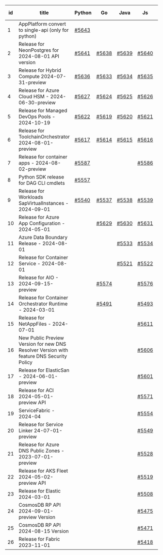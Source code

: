 | id | title | Python | Go | Java | Js | created date | target date | status |
| ------ | ------ | ------ | ------ | ------ | ------ | ------ | ------ | :-----: |
| 1 | AppPlatform convert to single-api (only for python)  | [#5643](https://github.com/Azure/sdk-release-request/issues/5643)  |  |  |  | 10-24 | fail to get. |  |
| 2 | Release for NeonPostgres for 2024-08-01 API version  | [#5641](https://github.com/Azure/sdk-release-request/issues/5641)  | [#5638](https://github.com/Azure/sdk-release-request/issues/5638)  | [#5639](https://github.com/Azure/sdk-release-request/issues/5639)  | [#5640](https://github.com/Azure/sdk-release-request/issues/5640)  | 10-23 | 11-21 |  |
| 3 | Release for Hybrid Compute 2024-07-31-preview  | [#5636](https://github.com/Azure/sdk-release-request/issues/5636)  | [#5633](https://github.com/Azure/sdk-release-request/issues/5633)  | [#5634](https://github.com/Azure/sdk-release-request/issues/5634)  | [#5635](https://github.com/Azure/sdk-release-request/issues/5635)  | 10-23 | 11-22 |  |
| 4 | Release for Azure Cloud HSM - 2024-06-30-preview  | [#5627](https://github.com/Azure/sdk-release-request/issues/5627)  | [#5624](https://github.com/Azure/sdk-release-request/issues/5624)  | [#5625](https://github.com/Azure/sdk-release-request/issues/5625)  | [#5626](https://github.com/Azure/sdk-release-request/issues/5626)  | 10-22 | 11-22 |  |
| 5 | Release for Managed DevOps Pools - 2024-10-19  | [#5622](https://github.com/Azure/sdk-release-request/issues/5622)  | [#5619](https://github.com/Azure/sdk-release-request/issues/5619)  | [#5620](https://github.com/Azure/sdk-release-request/issues/5620)  | [#5621](https://github.com/Azure/sdk-release-request/issues/5621)  | 10-16 | 11-22 |  |
| 6 | Release for ToolchainOrchestrator  2024-08-01-preview  | [#5617](https://github.com/Azure/sdk-release-request/issues/5617)  | [#5614](https://github.com/Azure/sdk-release-request/issues/5614)  | [#5615](https://github.com/Azure/sdk-release-request/issues/5615)  | [#5616](https://github.com/Azure/sdk-release-request/issues/5616)  | 10-15 | 10-25 | Hold on by JS/Java/Python/ |
| 7 | Release for container apps - 2024-08-02-preview  | [#5587](https://github.com/Azure/sdk-release-request/issues/5587)  |  |  | [#5586](https://github.com/Azure/sdk-release-request/issues/5586)  | 10-10 | 10-25 | Hold on by JS/Python/ |
| 8 | Python SDK release for DAG CLI cmdlets  | [#5557](https://github.com/Azure/sdk-release-request/issues/5557)  |  |  |  | 10-02 | 11-05 |  |
| 9 | Release for Workloads SapVirtualInstances - 2024-09-01  | [#5540](https://github.com/Azure/sdk-release-request/issues/5540)  | [#5537](https://github.com/Azure/sdk-release-request/issues/5537)  | [#5538](https://github.com/Azure/sdk-release-request/issues/5538)  | [#5539](https://github.com/Azure/sdk-release-request/issues/5539)  | 09-27 | 10-24 | Hold on by JS/Python/ |
| 10 | Release for Azure App Configuration - 2024-05-01  |  | [#5629](https://github.com/Azure/sdk-release-request/issues/5629)  | [#5630](https://github.com/Azure/sdk-release-request/issues/5630)  | [#5631](https://github.com/Azure/sdk-release-request/issues/5631)  | 10-22 | 11-22 |  |
| 11 | Azure Data Boundary Release - 2024-08-01  |  |  | [#5533](https://github.com/Azure/sdk-release-request/issues/5533)  | [#5534](https://github.com/Azure/sdk-release-request/issues/5534)  | 09-25 | 10-25 |  |
| 12 | Release for Container Service - 2024-08-01  |  |  | [#5521](https://github.com/Azure/sdk-release-request/issues/5521)  | [#5522](https://github.com/Azure/sdk-release-request/issues/5522)  | 09-24 | 10-24 |  |
| 13 | Release for AIO - 2024-09-15-preview  |  | [#5574](https://github.com/Azure/sdk-release-request/issues/5574)  |  | [#5576](https://github.com/Azure/sdk-release-request/issues/5576)  | 10-07 | 10-25 |  |
| 14 | Release for Container Orchestrator Runtime - 2024-03-01  |  | [#5491](https://github.com/Azure/sdk-release-request/issues/5491)  |  | [#5493](https://github.com/Azure/sdk-release-request/issues/5493)  | 09-13 | 10-24 |  |
| 15 | Release for NetAppFiles - 2024-07-01  |  |  |  | [#5611](https://github.com/Azure/sdk-release-request/issues/5611)  | 10-14 | 10-25 |  |
| 16 | New Public Preview Version for new DNS Resolver Version with feature DNS Security Policy  |  |  |  | [#5606](https://github.com/Azure/sdk-release-request/issues/5606)  | 10-11 | 10-25 |  |
| 17 | Release for ElasticSan - 2024-06-01-preview  |  |  |  | [#5601](https://github.com/Azure/sdk-release-request/issues/5601)  | 10-11 | 10-24 |  |
| 18 | Release for ACI 2024-05-01-preview API  |  |  |  | [#5571](https://github.com/Azure/sdk-release-request/issues/5571)  | 10-04 | 10-25 |  |
| 19 | ServiceFabric - 2024-04  |  |  |  | [#5554](https://github.com/Azure/sdk-release-request/issues/5554)  | 10-01 | 10-25 |  |
| 20 | Release for Service Linker 24-07-01-preview  |  |  |  | [#5549](https://github.com/Azure/sdk-release-request/issues/5549)  | 09-29 | 10-11 |  |
| 21 | Release for Azure DNS Public Zones - 2023-07-01-preview  |  |  |  | [#5528](https://github.com/Azure/sdk-release-request/issues/5528)  | 09-25 | 10-25 |  |
| 22 | Release for AKS Fleet 2024-05-02-preview API  |  |  |  | [#5519](https://github.com/Azure/sdk-release-request/issues/5519)  | 09-24 | 10-25 |  |
| 23 | Release for Elastic 2024-03-01  |  |  |  | [#5508](https://github.com/Azure/sdk-release-request/issues/5508)  | 09-16 | 10-24 |  |
| 24 | CosmosDB RP API 2024-09-01-preview Version  |  |  |  | [#5475](https://github.com/Azure/sdk-release-request/issues/5475)  | 09-09 | 09-27 | Hold on by JS/ |
| 25 | CosmosDB RP API 2024-08-15 Version  |  |  |  | [#5471](https://github.com/Azure/sdk-release-request/issues/5471)  | 09-09 | 09-27 | Hold on by JS/ |
| 26 | Release for Fabric 2023-11-01  |  |  |  | [#5418](https://github.com/Azure/sdk-release-request/issues/5418)  | 08-12 | 10-25 |  |
